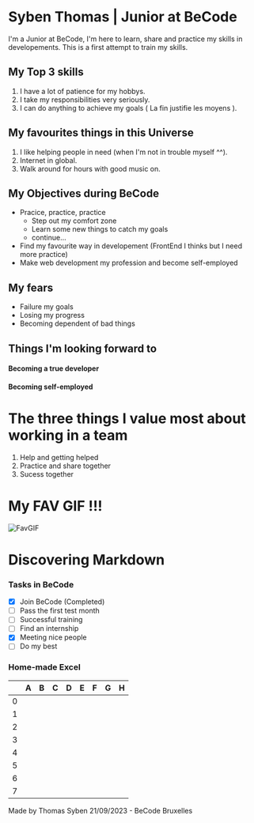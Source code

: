 # Syben Thomas | Junior at BeCode

I'm a Junior at BeCode, I'm here to learn, share and practice my skills in developements. This is a first attempt to train my skills.

## My Top 3 skills
1. I have a lot of patience for my hobbys.
2. I take my responsibilities very seriously.
3. I can do anything to achieve my goals ( La fin justifie les moyens ).

## My favourites things in this Universe
1. I like helping people in need (when I'm not in trouble myself ^^).
2. Internet in global.
3. Walk around for hours with good music on.

## My Objectives during BeCode

- Pracice, practice, practice
	- Step out my comfort zone
	- Learn some new things to catch my goals
	- continue...
- Find my favourite way in developement (FrontEnd I thinks but I need more practice)
- Make web development my profession and become self-employed

## My fears

- Failure my goals
- Losing my progress
- Becoming dependent of bad things

## Things I'm looking forward to
#### Becoming a true developer
#### Becoming self-employed 

# The three things I value most about working in a team
1. Help and getting helped
2. Practice and share together
3. Sucess together

# My FAV GIF !!!
![FavGIF](https://i.giphy.com/media/K7StRcr7hagJpXROmb/giphy.webp)

# Discovering Markdown

### Tasks in BeCode
- [x] Join BeCode (Completed)
- [ ] Pass the first test month
- [ ] Successful training
- [ ] Find an internship 
- [X] Meeting nice people
- [ ] Do my best

### Home-made Excel

| | A | B | C | D | E | F | G | H |
|----------|----------|----------|----------|----------|----------|----------|----------|----------|
| 0 | | | | | | | | |
| 1 | | | | | | | | |
| 2 | | | | | | | | |
| 3 | | | | | | | | |
| 4 | | | | | | | | |
| 5 | | | | | | | | |
| 6 | | | | | | | | |
| 7 | | | | | | | | |



Made by Thomas Syben 21/09/2023 - BeCode Bruxelles
